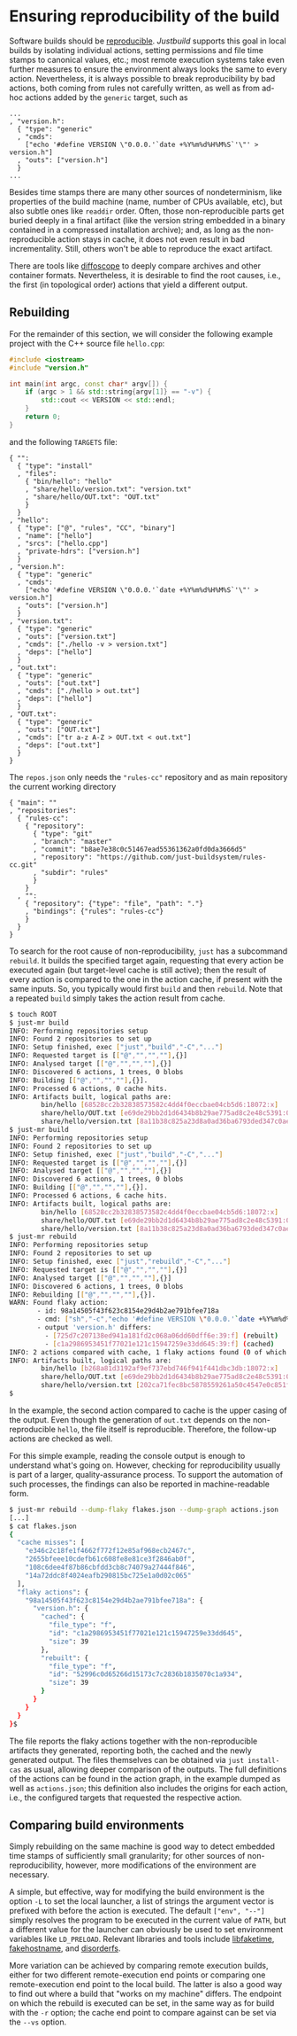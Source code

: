 Ensuring reproducibility of the build
=====================================

Software builds should be
[reproducible](https://reproducible-builds.org/). *Justbuild*
supports this goal in local builds by isolating individual actions,
setting permissions and file time stamps to canonical values, etc.; most
remote execution systems take even further measures to ensure the
environment always looks the same to every action. Nevertheless, it is
always possible to break reproducibility by bad actions, both coming
from rules not carefully written, as well as from ad-hoc actions added
by the `generic` target, such as

``` jsonc
...
, "version.h":
  { "type": "generic"
  , "cmds":
    ["echo '#define VERSION \"0.0.0.'`date +%Y%m%d%H%M%S`'\"' > version.h"]
  , "outs": ["version.h"]
  }
...
```

Besides time stamps there are many other sources of nondeterminism, like
properties of the build machine (name, number of CPUs available, etc),
but also subtle ones like `readdir` order. Often, those non-reproducible
parts get buried deeply in a final artifact (like the version string
embedded in a binary contained in a compressed installation archive);
and, as long as the non-reproducible action stays in cache, it does not
even result in bad incrementality. Still, others won't be able to
reproduce the exact artifact.

There are tools like [diffoscope](https://diffoscope.org/) to deeply
compare archives and other container formats. Nevertheless, it is
desirable to find the root causes, i.e., the first (in topological
order) actions that yield a different output.

Rebuilding
----------

For the remainder of this section, we will consider the following
example project with the C++ source file `hello.cpp`:

``` {.cpp srcname="hello.cpp"}
#include <iostream>
#include "version.h"

int main(int argc, const char* argv[]) {
    if (argc > 1 && std::string{argv[1]} == "-v") {
        std::cout << VERSION << std::endl;
    }
    return 0;
}
```

and the following `TARGETS` file:

``` {.jsonc srcname="TARGETS"}
{ "":
  { "type": "install"
  , "files":
    { "bin/hello": "hello"
    , "share/hello/version.txt": "version.txt"
    , "share/hello/OUT.txt": "OUT.txt"
    }
  }
, "hello":
  { "type": ["@", "rules", "CC", "binary"]
  , "name": ["hello"]
  , "srcs": ["hello.cpp"]
  , "private-hdrs": ["version.h"]
  }
, "version.h":
  { "type": "generic"
  , "cmds":
    ["echo '#define VERSION \"0.0.0.'`date +%Y%m%d%H%M%S`'\"' > version.h"]
  , "outs": ["version.h"]
  }
, "version.txt":
  { "type": "generic"
  , "outs": ["version.txt"]
  , "cmds": ["./hello -v > version.txt"]
  , "deps": ["hello"]
  }
, "out.txt":
  { "type": "generic"
  , "outs": ["out.txt"]
  , "cmds": ["./hello > out.txt"]
  , "deps": ["hello"]
  }
, "OUT.txt":
  { "type": "generic"
  , "outs": ["OUT.txt"]
  , "cmds": ["tr a-z A-Z > OUT.txt < out.txt"]
  , "deps": ["out.txt"]
  }
}
```

The `repos.json` only needs the `"rules-cc"` repository and as main repository
the current working directory

``` {.jsonc srcname="repos.json"}
{ "main": ""
, "repositories":
  { "rules-cc":
    { "repository":
      { "type": "git"
      , "branch": "master"
      , "commit": "b8ae7e38c0c51467ead55361362a0fd0da3666d5"
      , "repository": "https://github.com/just-buildsystem/rules-cc.git"
      , "subdir": "rules"
      }
    }
  , "":
    { "repository": {"type": "file", "path": "."}
    , "bindings": {"rules": "rules-cc"}
    }
  }
}
```

To search for the root cause of non-reproducibility, `just` has a
subcommand `rebuild`. It builds the specified target again, requesting
that every action be executed again (but target-level cache is still
active); then the result of every action is compared to the one in the
action cache, if present with the same inputs. So, you typically would
first `build` and then `rebuild`. Note that a repeated `build` simply
takes the action result from cache.

``` sh
$ touch ROOT
$ just-mr build
INFO: Performing repositories setup
INFO: Found 2 repositories to set up
INFO: Setup finished, exec ["just","build","-C","..."]
INFO: Requested target is [["@","","",""],{}]
INFO: Analysed target [["@","","",""],{}]
INFO: Discovered 6 actions, 1 trees, 0 blobs
INFO: Building [["@","","",""],{}].
INFO: Processed 6 actions, 0 cache hits.
INFO: Artifacts built, logical paths are:
        bin/hello [68528cc2b32838573582c4dd4f0eccbae04cb5d6:18072:x]
        share/hello/OUT.txt [e69de29bb2d1d6434b8b29ae775ad8c2e48c5391:0:f]
        share/hello/version.txt [8a11b38c825a23d8a0ad36ba6793ded347c0aec8:21:f]
$ just-mr build
INFO: Performing repositories setup
INFO: Found 2 repositories to set up
INFO: Setup finished, exec ["just","build","-C","..."]
INFO: Requested target is [["@","","",""],{}]
INFO: Analysed target [["@","","",""],{}]
INFO: Discovered 6 actions, 1 trees, 0 blobs
INFO: Building [["@","","",""],{}].
INFO: Processed 6 actions, 6 cache hits.
INFO: Artifacts built, logical paths are:
        bin/hello [68528cc2b32838573582c4dd4f0eccbae04cb5d6:18072:x]
        share/hello/OUT.txt [e69de29bb2d1d6434b8b29ae775ad8c2e48c5391:0:f]
        share/hello/version.txt [8a11b38c825a23d8a0ad36ba6793ded347c0aec8:21:f]
$ just-mr rebuild
INFO: Performing repositories setup
INFO: Found 2 repositories to set up
INFO: Setup finished, exec ["just","rebuild","-C","..."]
INFO: Requested target is [["@","","",""],{}]
INFO: Analysed target [["@","","",""],{}]
INFO: Discovered 6 actions, 1 trees, 0 blobs
INFO: Rebuilding [["@","","",""],{}].
WARN: Found flaky action:
       - id: 98a14505f43f623c8154e29d4b2ae791bfee718a
       - cmd: ["sh","-c","echo '#define VERSION \"0.0.0.'`date +%Y%m%d%H%M%S`'\"' > version.h\n"]
       - output 'version.h' differs:
         - [725d7c207138ed941a181fd2c068a06dd60dff6e:39:f] (rebuilt)
         - [c1a2986953451f77021e121c15947259e33dd645:39:f] (cached)
INFO: 2 actions compared with cache, 1 flaky actions found (0 of which tainted), no cache entry found for 4 actions.
INFO: Artifacts built, logical paths are:
        bin/hello [b268a81d3192af9ef737ebd746f941f441dbc3db:18072:x]
        share/hello/OUT.txt [e69de29bb2d1d6434b8b29ae775ad8c2e48c5391:0:f]
        share/hello/version.txt [202ca71fec8bc5878559261a50c4547e0c851fb1:21:f]
$
```

In the example, the second action compared to cache is the upper casing
of the output. Even though the generation of `out.txt` depends on the
non-reproducible `hello`, the file itself is reproducible. Therefore,
the follow-up actions are checked as well.

For this simple example, reading the console output is enough to
understand what's going on. However, checking for reproducibility
usually is part of a larger, quality-assurance process. To support the
automation of such processes, the findings can also be reported in
machine-readable form.

``` sh
$ just-mr rebuild --dump-flaky flakes.json --dump-graph actions.json
[...]
$ cat flakes.json
{
  "cache misses": [
    "e346c2c18fe1f4662f772f12e85af968ecb2467c",
    "2655bfeee10cdefb61c608fe8e81ce3f2846ab0f",
    "108c6dee4f87b86cbfdd3cb8c74079a27444f846",
    "14a72ddc8f4024eafb290815bc725e1a0d02c065"
  ],
  "flaky actions": {
    "98a14505f43f623c8154e29d4b2ae791bfee718a": {
      "version.h": {
        "cached": {
          "file_type": "f",
          "id": "c1a2986953451f77021e121c15947259e33dd645",
          "size": 39
        },
        "rebuilt": {
          "file_type": "f",
          "id": "52996c0d65266d15173c7c2836b1835070c1a934",
          "size": 39
        }
      }
    }
  }
}$
```

The file reports the flaky actions together with the non-reproducible
artifacts they generated, reporting both, the cached and the newly
generated output. The files themselves can be obtained via `just
install-cas` as usual, allowing deeper comparison of the outputs. The
full definitions of the actions can be found in the action graph, in the
example dumped as well as `actions.json`; this definition also includes
the origins for each action, i.e., the configured targets that requested
the respective action.

Comparing build environments
----------------------------

Simply rebuilding on the same machine is good way to detect embedded
time stamps of sufficiently small granularity; for other sources of
non-reproducibility, however, more modifications of the environment are
necessary.

A simple, but effective, way for modifying the build environment is the
option `-L` to set the local launcher, a list of strings the argument
vector is prefixed with before the action is executed. The default
`["env", "--"]` simply resolves the program to be executed in the
current value of `PATH`, but a different value for the launcher can
obviously be used to set environment variables like `LD_PRELOAD`.
Relevant libraries and tools include
[libfaketime](https://github.com/wolfcw/libfaketime),
[fakehostname](https://github.com/dtcooper/fakehostname), and
[disorderfs](https://salsa.debian.org/reproducible-builds/disorderfs).

More variation can be achieved by comparing remote execution builds,
either for two different remote-execution end points or comparing one
remote-execution end point to the local build. The latter is also a good
way to find out where a build that "works on my machine" differs. The
endpoint on which the rebuild is executed can be set, in the same way as
for build with the `-r` option; the cache end point to compare against
can be set via the `--vs` option.
